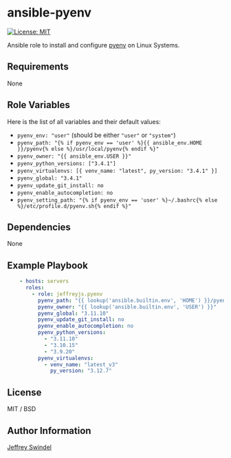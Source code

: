 # ansible-pyenv

[![License: MIT](https://img.shields.io/badge/License-MIT-yellow.svg)](https://opensource.org/licenses/MIT)

Ansible role to install and configure [pyenv](https://github.com/yyuu/pyenv) on Linux Systems.

## Requirements

None

## Role Variables

Here is the list of all variables and their default values:

* ``pyenv_env: "user"`` (should be either `"user"` or `"system"`)
* ``pyenv_path: "{% if pyenv_env == 'user' %}{{ ansible_env.HOME }}/pyenv{% else %}/usr/local/pyenv{% endif %}"``
* ``pyenv_owner: "{{ ansible_env.USER }}"``
* ``pyenv_python_versions: ["3.4.1"]``
* ``pyenv_virtualenvs: [{ venv_name: "latest", py_version: "3.4.1" }]``
* ``pyenv_global: "3.4.1"``
* ``pyenv_update_git_install: no``
* ``pyenv_enable_autocompletion: no``
* ``pyenv_setting_path: "{% if pyenv_env == 'user' %}~/.bashrc{% else %}/etc/profile.d/pyenv.sh{% endif %}"``

## Dependencies

None

## Example Playbook

```yaml
    - hosts: servers
      roles:
        - role: jeffreyjs.pyenv
          pyenv_path: "{{ lookup('ansible.builtin.env', 'HOME') }}/pyenv"
          pyenv_owner: "{{ lookup('ansible.builtin.env', 'USER') }}"
          pyenv_global: "3.11.10"
          pyenv_update_git_install: no
          pyenv_enable_autocompletion: no
          pyenv_python_versions:
            - "3.11.10"
            - "3.10.15"
            - "3.9.20"
          pyenv_virtualenvs:
            - venv_name: "latest_v3"
              py_version: "3.12.7"
```

## License

MIT / BSD

## Author Information

[Jeffrey Swindel](https://github.com/jeffreyjs)
